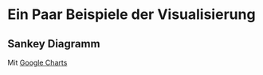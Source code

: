 # Ein Paar Beispiele der Visualisierung

## Sankey Diagramm

Mit [Google Charts](https://developers.google.com/chart/interactive/docs/gallery/sankey?hl=de)